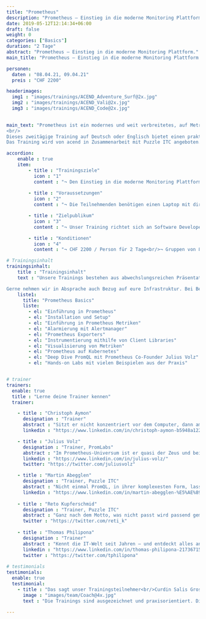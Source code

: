 ```yaml
---
title: "Prometheus"
description: "Prometheus – Einstieg in die moderne Monitoring Plattform."
date: 2019-05-12T12:14:34+06:00
draft: false
weight: 0
categories: ["Basics"]
duration: "2 Tage"
abstract: "Prometheus – Einstieg in die moderne Monitoring Plattform."
main_title: "Prometheus – Einstieg in die moderne Monitoring Plattform."

personen: 
  daten : "08.04.21, 09.04.21"
  preis : "CHF 2200"

headerimages:
  img1 : "images/trainings/ACEND_Adventure_Surf@2x.jpg"
  img2 : "images/trainings/ACEND_Vali@2x.jpg"
  img3 : "images/trainings/ACEND_Code@2x.jpg"
  

main_text: "Prometheus ist ein modernes und weit verbreitetes, auf Metriken basiertes Monitoringsystem. Prometheus kommt oft im Zusammenhang mit dynamischen Plattformen im Container-Umfeld wie beispielsweise Kubernetes und OpenShift zum Einsatz, eignet sich jedoch auch für die Überwachung klassischer Umgebungen.
<br/>
Dieses zweitägige Training auf Deutsch oder Englisch bietet einen praktischen und klar verständlichen Einstieg in die Prometheus-Technologie.
Das Training wird von acend in Zusammenarbeit mit Puzzle ITC angeboten. Die Durchführung findet online oder vor Ort statt."

accordion:
    enable : true
    item:
        - title : "Trainingsziele"
          icon : "1"
          content : "¬ Den Einstieg in die moderne Monitoring Plattform Prometheus finden<br/>¬ Konzepte von Prometheus verstehen<br/>¬ Mehr über PromQL und deren Anwendungsbereiche erfahren<br/>"
 
        - title : "Voraussetzungen"
          icon : "2"
          content : "¬ Die Teilnehmenden benötigen einen Laptop mit direktem Zugang zum Internet.<br/>¬ Die Teilnehmenden sollten über grundlegende Linux und Kubernetes Kenntnisse verfügen.<br/>"

        - title : "Zielpublikum"
          icon : "3"
          content : "¬ Unser Training richtet sich an Software Developers, System Engineers, Architects und alle, die Prometheus verstehen und für das Monitoring einsetzen möchten."

        - title : "Konditionen"
          icon : "4"
          content : "¬ CHF 2200 / Person für 2 Tage<br/>¬ Gruppen von 8–24 Personen<br/>¬ Inklusive Verpflegung, Unterlagen und cloud-basierter Lab-Umgebung.<br/>¬ Rabatt ab 12 Personen"

# Trainingsinhalt
trainingsinhalt: 
    title : "Trainingsinhalt"
    text : "Unsere Trainings bestehen aus abwechslungsreichen Präsentationen und hands-on Labs, um deren Inhalt auf spannende Art und Weise zu übermitteln. 

Gerne nehmen wir in Absprache auch Bezug auf eure Infrastruktur. Bei Bedarf für weitere Inhalte können wir auf deinen Wunsch hin Anpassungen vornehmen."
    liste1:
      title: "Prometheus Basics"
      liste:
        - el: "Einführung in Prometheus"
        - el: "Installation und Setup"
        - el: "Einführung in Prometheus Metriken"
        - el: "Alarmierung mit Alertmanager"
        - el: "Prometheus Exporters"
        - el: "Instrumentierung mithilfe von Client Libraries"
        - el: "Visualisierung von Metriken"
        - el: "Prometheus auf Kubernetes"
        - el: "Deep Dive PromQL mit Prometheus Co-Founder Julius Volz"
        - el: "Hands-on Labs mit vielen Beispielen aus der Praxis" 


# trainer
trainers:
  enable: true
  title : "Lerne deine Trainer kennen"
  trainer:

    - title : "Christoph Aymon"
      designation : "Trainer"
      abstract : "Sitzt er nicht konzentriert vor dem Computer, dann am ehesten in einem schnellen Auto – er dreht nur auf dem Nürburgring Extrarunden."
      linkedin : "https://www.linkedin.com/in/christoph-aymon-b5948a122/"

    - title : "Julius Volz"
      designation : "Trainer, PromLabs"
      abstract : "Im Prometheus-Universum ist er quasi der Zeus und bei uns übernimmt er als Special Guest einen Teil des Trainings."
      linkedin : "https://www.linkedin.com/in/julius-volz/"
      twitter: "https://twitter.com/juliusvolz"

    - title : "Martin Abegglen"
      designation : "Trainer, Puzzle ITC"
      abstract : "Nicht einmal PromQL, in ihrer komplexesten Form, lassen ihn aus seiner Ruhe bringen. Mit seinem Know-how verblüfft er regelmässig."
      linkedin : "https://www.linkedin.com/in/martin-abegglen-%E5%AE%89%E9%A9%AC%E4%B8%81-171941150/"
      
    - title : "Reto Kupferschmid"
      designation : "Trainer, Puzzle ITC"
      abstract : "Ganz nach dem Motto, was nicht passt wird passend gemacht, löst er als Engineer alle Herausforderungen im Handumdrehen."
      twitter : "https://twitter.com/reti_k"
      
    - title : "Thomas Philipona"
      designation : "Trainer"
      abstract : "Kennt die IT-Welt seit Jahren – und entdeckt alles andere auf seinem Drahtesel."
      linkedin : "https://www.linkedin.com/in/thomas-philipona-217367158/"
      twitter : "https://twitter.com/tphilipona"
      
# testimonials
testimonials:
  enable: true
  testimonial:
    - title : "Das sagt unser Trainingsteilnehmer<br/>Curdin Salis Gross, Bern"
      image : "images/team/Coach@4x.jpg"
      text : "Die Trainings sind ausgezeichnet und praxisorientiert. Die Trainer nehmen sich die Zeit um geduldig auf individuelle Anliegen einzugehen. Alles in allem absolut empfehlenswert!"
      
---
```

